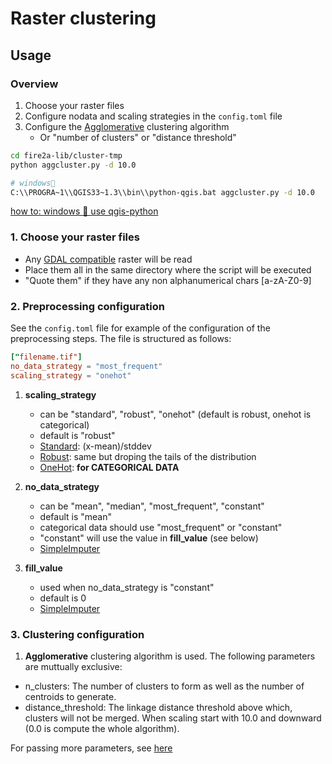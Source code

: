 # Raster clustering
## Usage
### Overview
1. Choose your raster files
2. Configure nodata and scaling strategies in the `config.toml` file
3. Configure the [Agglomerative](https://scikit-learn.org/stable/modules/generated/sklearn.cluster.AgglomerativeClustering.html) clustering algorithm
    - Or "number of clusters" or "distance threshold"

```bash
cd fire2a-lib/cluster-tmp
python aggcluster.py -d 10.0

# windows💩
C:\\PROGRA~1\\QGIS33~1.3\\bin\\python-qgis.bat aggcluster.py -d 10.0
```
[how to: windows 💩 use qgis-python](https://github.com/fire2a/fire2a-lib/tree/main/qgis-launchers)

### 1. Choose your raster files
- Any [GDAL compatible](https://gdal.org/en/latest/drivers/raster/index.html) raster will be read
- Place them all in the same directory where the script will be executed
- "Quote them" if they have any non alphanumerical chars [a-zA-Z0-9]

### 2. Preprocessing configuration
See the `config.toml` file for example of the configuration of the preprocessing steps. The file is structured as follows:

```toml
["filename.tif"]
no_data_strategy = "most_frequent"
scaling_strategy = "onehot"
```

1. __scaling_strategy__
   - can be "standard", "robust", "onehot" (default is robust, onehot is categorical)
   - default is "robust"
   - [Standard](https://scikit-learn.org/stable/modules/generated/sklearn.preprocessing.StandardScaler.html): (x-mean)/stddev
   - [Robust](https://scikit-learn.org/stable/modules/generated/sklearn.preprocessing.RobustScaler.html): same but droping the tails of the distribution
   - [OneHot](https://scikit-learn.org/stable/modules/generated/sklearn.preprocessing.OneHotEncoder.html): __for CATEGORICAL DATA__

2. __no_data_strategy__ 
   - can be "mean", "median", "most_frequent", "constant"
   - default is "mean"
   - categorical data should use "most_frequent" or "constant"
   - "constant" will use the value in __fill_value__ (see below)
   - [SimpleImputer](https://scikit-learn.org/stable/modules/generated/sklearn.impute.SimpleImputer.html)

3. __fill_value__ 
   - used when no_data_strategy is "constant"
   - default is 0
   - [SimpleImputer](https://scikit-learn.org/stable/modules/generated/sklearn.impute.SimpleImputer.html)


### 3. Clustering configuration
1. __Agglomerative__ clustering algorithm is used. The following parameters are muttually exclusive:
- n_clusters: The number of clusters to form as well as the number of centroids to generate.
- distance_threshold: The linkage distance threshold above which, clusters will not be merged. When scaling start with 10.0 and downward (0.0 is compute the whole algorithm).

For passing more parameters, see [here](https://scikit-learn.org/stable/modules/generated/sklearn.cluster.AgglomerativeClustering.html)
